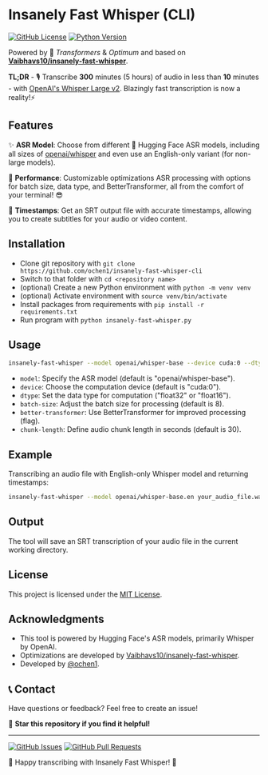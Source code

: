 # Insanely Fast Whisper (CLI)

[![GitHub License](https://img.shields.io/badge/license-MIT-blue.svg)](https://github.com/ochen1/insanely-fast-whisper-cli/blob/main/LICENSE)
[![Python Version](https://img.shields.io/badge/python-3.10-blue)](https://www.python.org/downloads/)

Powered by 🤗 *Transformers* & *Optimum* and based on **[Vaibhavs10/insanely-fast-whisper](https://github.com/Vaibhavs10/insanely-fast-whisper)**.

**TL;DR** - 🎙️ Transcribe **300** minutes (5 hours) of audio in less than **10** minutes - with [OpenAI's Whisper Large v2](https://huggingface.co/openai/whisper-large-v2). Blazingly fast transcription is now a reality!⚡️

## Features

✨ **ASR Model**: Choose from different 🤗 Hugging Face ASR models, including all sizes of [openai/whisper](https://github.com/openai/whisper) and even use an English-only variant (for non-large models).

🚀 **Performance**: Customizable optimizations ASR processing with options for batch size, data type, and BetterTransformer, all from the comfort of your terminal! 😎

📝 **Timestamps**: Get an SRT output file with accurate timestamps, allowing you to create subtitles for your audio or video content.

## Installation

- Clone git repository with `git clone https://github.com/ochen1/insanely-fast-whisper-cli`
- Switch to that folder with `cd <repository name>`
- (optional) Create a new Python environment with `python -m venv venv`
- (optional) Activate environment with `source venv/bin/activate`
- Install packages from requirements with `pip install -r requirements.txt`
- Run program with `python insanely-fast-whisper.py`

## Usage

```bash
insanely-fast-whisper --model openai/whisper-base --device cuda:0 --dtype float32 --batch-size 8 --better-transformer --chunk-length 30 your_audio_file.wav
```

- `model`: Specify the ASR model (default is "openai/whisper-base").
- `device`: Choose the computation device (default is "cuda:0").
- `dtype`: Set the data type for computation ("float32" or "float16").
- `batch-size`: Adjust the batch size for processing (default is 8).
- `better-transformer`: Use BetterTransformer for improved processing (flag).
- `chunk-length`: Define audio chunk length in seconds (default is 30).

## Example

Transcribing an audio file with English-only Whisper model and returning timestamps:

```bash
insanely-fast-whisper --model openai/whisper-base.en your_audio_file.wav
```

## Output

The tool will save an SRT transcription of your audio file in the current working directory.

## License

This project is licensed under the [MIT License](https://github.com/ochen1/insanely-fast-whisper-cli/blob/main/LICENSE).

## Acknowledgments

- This tool is powered by Hugging Face's ASR models, primarily Whisper by OpenAI.
- Optimizations are developed by [Vaibhavs10/insanely-fast-whisper](https://github.com/Vaibhavs10/insanely-fast-whisper).
- Developed by [@ochen1](https://github.com/ochen1).

## 📞 Contact

Have questions or feedback? Feel free to create an issue!

🌟 **Star this repository if you find it helpful!**

---

[![GitHub Issues](https://img.shields.io/github/issues/ochen1/insanely-fast-whisper-cli.svg)](https://github.com/ochen1/insanely-fast-whisper-cli/issues)
[![GitHub Pull Requests](https://img.shields.io/github/issues-pr/ochen1/insanely-fast-whisper-cli.svg)](https://github.com/ochen1/insanely-fast-whisper-cli/pulls)

🚀 Happy transcribing with Insanely Fast Whisper! 🚀
